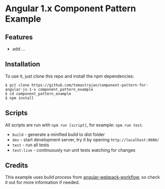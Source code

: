 # Angular 1.x Component Pattern Example



## Features

* add ...

## Installation

To use it, just clone this repo and install the npm dependencies:

```shell
$ git clone https://github.com/tomastrajan/component-pattern-for-angular-js-1-x component_pattern_example
$ cd component_pattern_example
$ npm install
```

## Scripts

All scripts are run with `npm run [script]`, for example: `npm run test`.

* `build` - generate a minified build to dist folder
* `dev` - start development server, try it by opening `http://localhost:8080/`
* `test` - run all tests
* `test:live` - continuously run unit tests watching for changes

## Credits

This example uses build process from [angular-webpack-workflow](https://github.com/Foxandxss/angular-webpack-workflow),
so check it out for more information if needed.